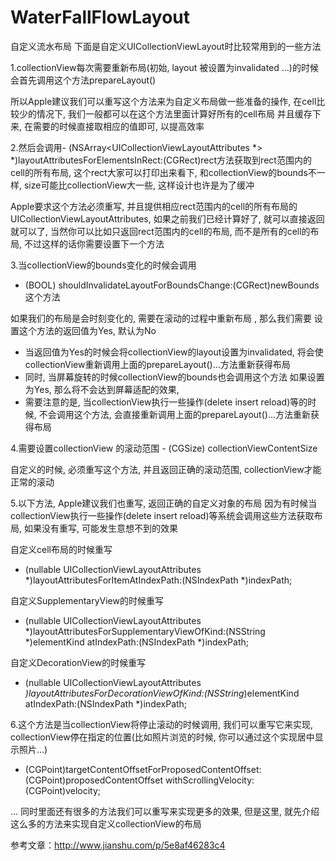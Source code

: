 # WaterFallFlowLayout
自定义流水布局
下面是自定义UICollectionViewLayout时比较常用到的一些方法

1.collectionView每次需要重新布局(初始, layout 被设置为invalidated …)的时候会首先调用这个方法prepareLayout()

所以Apple建议我们可以重写这个方法来为自定义布局做一些准备的操作,
在cell比较少的情况下, 我们一般都可以在这个方法里面计算好所有的cell布局
并且缓存下来, 在需要的时候直接取相应的值即可, 以提高效率


2.然后会调用- (NSArray<UICollectionViewLayoutAttributes *> *)layoutAttributesForElementsInRect:(CGRect)rect方法获取到rect范围内的cell的所有布局, 这个rect大家可以打印出来看下, 和collectionView的bounds不一样, size可能比collectionView大一些, 这样设计也许是为了缓冲

Apple要求这个方法必须重写, 并且提供相应rect范围内的cell的所有布局的
UICollectionViewLayoutAttributes, 如果之前我们已经计算好了,
就可以直接返回就可以了, 当然你可以比如只返回rect范围内的cell的布局,
而不是所有的cell的布局, 不过这样的话你需要设置下一个方法


3.当collectionView的bounds变化的时候会调用
- (BOOL) shouldInvalidateLayoutForBoundsChange:(CGRect)newBounds这个方法

如果我们的布局是会时刻变化的, 需要在滚动的过程中重新布局 , 那么我们需要
设置这个方法的返回值为Yes, 默认为No
* 当返回值为Yes的时候会将collectionView的layout设置为invalidated,
将会使collectionView重新调用上面的prepareLayout()...方法重新获得布局
* 同时, 当屏幕旋转的时候collectionView的bounds也会调用这个方法
如果设置为Yes, 那么将不会达到屏幕适配的效果,
* 需要注意的是, 当collectionView执行一些操作(delete insert reload)等的时候,
不会调用这个方法, 会直接重新调用上面的prepareLayout()...方法重新获得布局



4.需要设置collectionView 的滚动范围 - (CGSize) collectionViewContentSize

自定义的时候, 必须重写这个方法, 并且返回正确的滚动范围, collectionView才能正常的滚动


5.以下方法, Apple建议我们也重写, 返回正确的自定义对象的布局
因为有时候当collectionView执行一些操作(delete insert reload)等系统会调用这些方法获取布局, 如果没有重写, 可能发生意想不到的效果

自定义cell布局的时候重写
- (nullable UICollectionViewLayoutAttributes *)layoutAttributesForItemAtIndexPath:(NSIndexPath *)indexPath;

自定义SupplementaryView的时候重写
- (nullable UICollectionViewLayoutAttributes *)layoutAttributesForSupplementaryViewOfKind:(NSString *)elementKind atIndexPath:(NSIndexPath *)indexPath;

自定义DecorationView的时候重写
- (nullable UICollectionViewLayoutAttributes *)layoutAttributesForDecorationViewOfKind:(NSString*)elementKind atIndexPath:(NSIndexPath *)indexPath;


6.这个方法是当collectionView将停止滚动的时候调用, 我们可以重写它来实现, collectionView停在指定的位置(比如照片浏览的时候, 你可以通过这个实现居中显示照片…)
- (CGPoint)targetContentOffsetForProposedContentOffset:(CGPoint)proposedContentOffset withScrollingVelocity:(CGPoint)velocity;

… 同时里面还有很多的方法我们可以重写来实现更多的效果, 但是这里, 就先介绍这么多的方法来实现自定义collectionView的布局

参考文章：http://www.jianshu.com/p/5e8af46283c4
